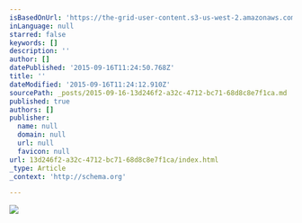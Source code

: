```yaml
---
isBasedOnUrl: 'https://the-grid-user-content.s3-us-west-2.amazonaws.com/93043aad-1c49-473f-8f92-2423934b3ad6.jpg'
inLanguage: null
starred: false
keywords: []
description: ''
author: []
datePublished: '2015-09-16T11:24:50.768Z'
title: ''
dateModified: '2015-09-16T11:24:12.910Z'
sourcePath: _posts/2015-09-16-13d246f2-a32c-4712-bc71-68d8c8e7f1ca.md
published: true
authors: []
publisher:
  name: null
  domain: null
  url: null
  favicon: null
url: 13d246f2-a32c-4712-bc71-68d8c8e7f1ca/index.html
_type: Article
_context: 'http://schema.org'

---
```

![](https://the-grid-user-content.s3-us-west-2.amazonaws.com/93043aad-1c49-473f-8f92-2423934b3ad6.jpg)